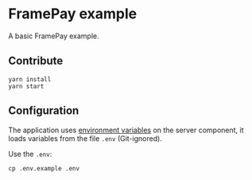 # FramePay example

A basic FramePay example.

## Contribute

```shell
yarn install
yarn start
```

## Configuration

The application uses [environment variables](https://cli.vuejs.org/guide/mode-and-env.html#modes) on the server component,
it loads variables from the file `.env` (Git-ignored).

Use the `.env`:

```shell
cp .env.example .env
```

